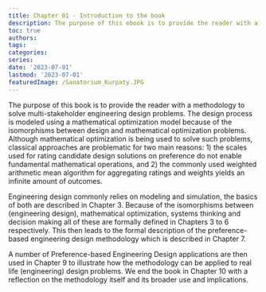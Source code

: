 ```yaml
---
title: Chapter 01 - Introduction to the book
description: The purpose of this ebook is to provide the reader with a methodology to solve multi-stakeholder engineering design problems in architecture and urban planning by means of mathematical optimization. Although mathematical optimization is being used to solve such problems, classical approaches are problematic with regards to the integration of preference measurement theory.
toc: true
authors:
tags:
categories:
series:
date: '2023-07-01'
lastmod: '2023-07-01'
featuredImage: /Sanatorium_Kurpaty.JPG
---
```


The purpose of this book is to provide the reader with a methodology to solve multi-stakeholder engineering design problems. The design process is modeled using a mathematical optimization model because of the isomorphisms between design and mathematical optimization problems. Although mathematical optimization is being used to solve such problems, classical approaches are problematic for two main reasons: 1) the scales used for rating candidate design solutions on preference do not enable fundamental mathematical operations, and 2) the commonly used weighted arithmetic mean algorithm for aggregating ratings and weights yields an infinite amount of outcomes.

<!--more-->

Engineering design commonly relies on modeling and simulation, the basics of both are described in Chapter 3. Because of the isomorphisms between (engineering design), mathematical optimization, systems thinking and decision making all of these are formally defined in Chapters 3 to 6 respectively. This then leads to the formal description of the preference-based engineering design methodology which is described in Chapter 7. 

A number of Preference-based Engineering Design applications are then used in Chapter 9 to illustrate how the methodology can be applied to real life (engineering) design problems. We end the book in Chapter 10 with a reflection on the methodology itself and its broader use and implications.

[1^]: Barzilai